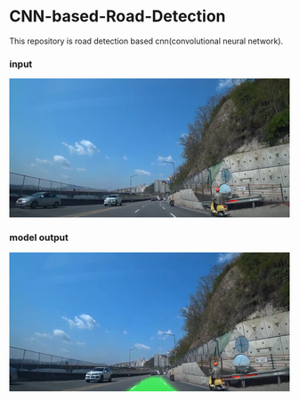 # CNN-based-Road-Detection
This repository is road detection based cnn(convolutional neural network).

### input

<img src="./img/test02.png" height="250px">

### model output

<img src="./img/test01.png" height="250px">
